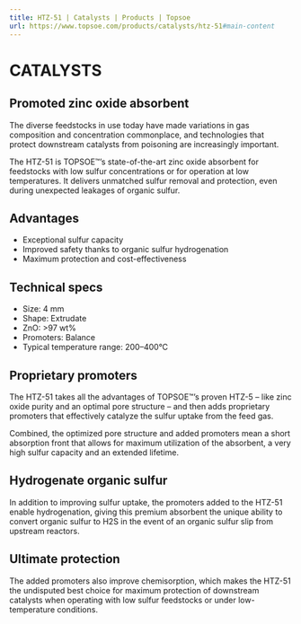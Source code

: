 ```yaml
---
title: HTZ-51 | Catalysts | Products | Topsoe
url: https://www.topsoe.com/products/catalysts/htz-51#main-content
---
```


# CATALYSTS

## Promoted zinc oxide absorbent

The diverse feedstocks in use today have made variations in gas composition and concentration commonplace, and technologies that protect downstream catalysts from poisoning are increasingly important.

The HTZ-51 is TOPSOE™’s state-of-the-art zinc oxide absorbent for feedstocks with low sulfur concentrations or for operation at low temperatures. It delivers unmatched sulfur removal and protection, even during unexpected leakages of organic sulfur.

## Advantages

- Exceptional sulfur capacity
- Improved safety thanks to organic sulfur hydrogenation
- Maximum protection and cost-effectiveness

## Technical specs

- Size: 4 mm
- Shape: Extrudate
- ZnO: >97 wt%
- Promoters: Balance
- Typical temperature range: 200–400°C

## Proprietary promoters

The HTZ-51 takes all the advantages of TOPSOE™’s proven HTZ-5 – like zinc oxide purity and an optimal pore structure – and then adds proprietary promoters that effectively catalyze the sulfur uptake from the feed gas.

Combined, the optimized pore structure and added promoters mean a short absorption front that allows for maximum utilization of the absorbent, a very high sulfur capacity and an extended lifetime.

## Hydrogenate organic sulfur

In addition to improving sulfur uptake, the promoters added to the HTZ-51 enable hydrogenation, giving this premium absorbent the unique ability to convert organic sulfur to H2S in the event of an organic sulfur slip from upstream reactors.

## Ultimate protection

The added promoters also improve chemisorption, which makes the HTZ-51 the undisputed best choice for maximum protection of downstream catalysts when operating with low sulfur feedstocks or under low-temperature conditions.